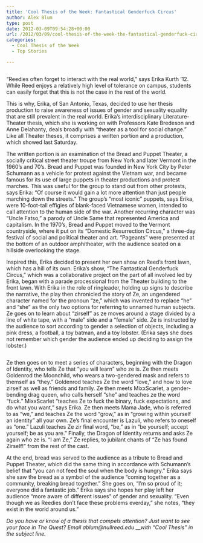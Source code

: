 ```yaml
---
title: 'Cool Thesis of the Week: Fantastical Genderfuck Circus'
author: Alex Blum
type: post
date: 2012-03-09T09:54:28+00:00
url: /2012/03/09/cool-thesis-of-the-week-the-fantastical-genderfuck-circus/
categories:
  - Cool Thesis of the Week
  - Top Stories

---
```

<a href="http://www.reedquest.org/2012/03/cool-thesis-of-the-week-the-fantastical-genderfuck-circus/ctw1/" rel="attachment wp-att-1420"><img class="aligncenter size-full wp-image-1420" title="Erika Kurth" src="https://i0.wp.com/www.reedquest.org/wp-content/uploads/2012/03/CTW1.jpg?resize=770%2C430" alt="" data-recalc-dims="1" /></a>

“Reedies often forget to interact with the real world,” says Erika Kurth &#8217;12. While Reed enjoys a relatively high level of tolerance on campus, students can easily forget that this is not the case in the rest of the world.

This is why, Erika, of San Antonio, Texas, decided to use her thesis production to raise awareness of issues of gender and sexuality equality that are still prevalent in the real world. Erika&#8217;s interdisciplinary Literature-Theater thesis, which she is working on with Professors Kate Bredeson and Anne Delahanty, deals broadly with “theater as a tool for social change.” Like all Theater theses, it comprises a written portion and a production, which showed last Saturday.

The written portion is an examination of the Bread and Puppet Theater, a socially critical street theater troupe from New York and later Vermont in the 1960&#8217;s and 70&#8217;s. Bread and Puppet was founded in New York City by Peter Schumann as a vehicle for protest against the Vietnam war, and became famous for its use of large puppets in theater productions and protest marches. This was useful for the group to stand out from other protests, says Erika: “Of course it would gain a lot more attention than just people marching down the streets.” The group&#8217;s “most iconic” puppets, says Erika, were 10-foot-tall effigies of blank-faced Vietnamese women, intended to call attention to the human side of the war. Another recurring character was “Uncle Fatso,” a parody of Uncle Same that represented America and capitalism. In the 1970&#8217;s, Bread and Puppet moved to the Vermont countryside, where it put on its “Domestic Resurrection Circus,” a three-day festival of social and political theater and art. “Pageants” were presented at the bottom of an outdoor amphitheater, with the audience seated on a hillside overlooking the stage.

Inspired this, Erika decided to present her own show on Reed&#8217;s front lawn, which has a hill of its own. Erika&#8217;s show, “The Fantastical Genderfuck Circus,” which was a collaborative project on the part of all involved led by Erika, began with a parade processional from the Theater building to the front lawn. With Erika in the role of ringleader, holding up signs to describe the narrative, the play then chronicled the story of Ze, an ungendered character named for the pronoun “ze,” which was invented to replace “he” and “she” as the only two options for referring to unnamed human subjects. Ze goes on to learn about “zirself” as ze moves around a stage divided by a line of white tape, with a “male” side and a “female” side. Ze is instructed by the audience to sort according to gender a selection of objects, including a pink dress, a football, a toy batman, and a toy lobster. (Erika says she does not remember which gender the audience ended up deciding to assign the lobster.)

<a href="http://www.reedquest.org/2012/03/cool-thesis-of-the-week-the-fantastical-genderfuck-circus/ctw2/" rel="attachment wp-att-1421"><img class="aligncenter size-full wp-image-1421" title="The Fantastical Genderfuck Circus" src="https://i0.wp.com/www.reedquest.org/wp-content/uploads/2012/03/CTW2.jpg?resize=770%2C430" alt="" data-recalc-dims="1" /></a>

Ze then goes on to meet a series of characters, beginning with the Dragon of Identity, who tells Ze that “you will learn” who ze is. Ze then meets Goldenrod the Moonchild, who wears a two-gendered mask and refers to themself as “they.” Goldenrod teaches Ze the word “love,” and how to love zirself as well as friends and family. Ze then meets MixxScarlet, a gender-bending drag queen, who calls herself “she” and teaches ze the word “fuck.” MixxScarlet “teaches Ze to fuck the binary, fuck expectations, and do what you want,” says Erika. Ze then meets Mama Jade, who is referred to as “we,” and teaches Ze the word “grow,” as in “growing within yourself an identity” all your own. Ze&#8217;s final encounter is Lazuli, who refers to oneself as “one.” Lazuli teaches Ze zir final word, “be,” as in “be yourself; accept yourself; be as you are.” Finally, the Dragon of Identity returns and asks Ze again who ze is. “I am Ze,” Ze replies, to jubilant chants of “Ze has found Zirself!” from the rest of the cast.

At the end, bread was served to the audience as a tribute to Bread and Puppet Theater, which did the same thing in accordance with Schumann&#8217;s belief that “you can not feed the soul when the body is hungry.” Erika says she saw the bread as a symbol of the audience “coming together as a community, breaking bread together.” She goes on, “I&#8217;m so proud of it; everyone did a fantastic job.” Erika says she hopes her play left her audience “more aware of different issues” of gender and sexuality. “Even though we as Reedies don&#8217;t face these problems everday,” she notes, “they exist in the world around us.”

_Do you have or know of a thesis that compels attention? Just want to see your face in The Quest? Email &#x61;&#x62;&#x6c;&#x75;&#x6d;&#x40;<span class="oe_displaynone">null</span>&#x72;&#x65;&#x65;&#x64;&#x2e;&#x65;&#x64;&#x75;_ ___with “Cool Thesis” in the subject line._